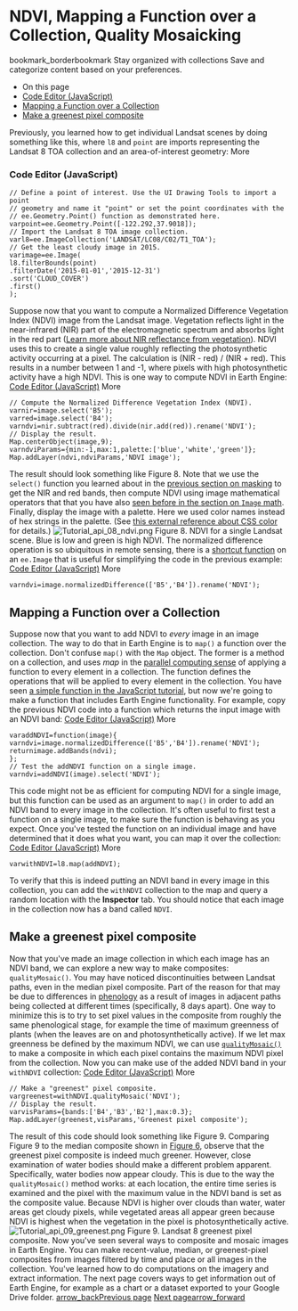  
#  NDVI, Mapping a Function over a Collection, Quality Mosaicking 
bookmark_borderbookmark Stay organized with collections  Save and categorize content based on your preferences. 
  * On this page
  * [Code Editor (JavaScript)](https://developers.google.com/earth-engine/tutorials/tutorial_api_06#code-editor-javascript)
  * [Mapping a Function over a Collection](https://developers.google.com/earth-engine/tutorials/tutorial_api_06#mapping-a-function-over-a-collection)
  * [Make a greenest pixel composite](https://developers.google.com/earth-engine/tutorials/tutorial_api_06#make-a-greenest-pixel-composite)


Previously, you learned how to get individual Landsat scenes by doing something like this, where `l8` and `point` are imports representing the Landsat 8 TOA collection and an area-of-interest geometry: 
More
### Code Editor (JavaScript)
```
// Define a point of interest. Use the UI Drawing Tools to import a point
// geometry and name it "point" or set the point coordinates with the
// ee.Geometry.Point() function as demonstrated here.
varpoint=ee.Geometry.Point([-122.292,37.9018]);
// Import the Landsat 8 TOA image collection.
varl8=ee.ImageCollection('LANDSAT/LC08/C02/T1_TOA');
// Get the least cloudy image in 2015.
varimage=ee.Image(
l8.filterBounds(point)
.filterDate('2015-01-01','2015-12-31')
.sort('CLOUD_COVER')
.first()
);
```

Suppose now that you want to compute a Normalized Difference Vegetation Index (NDVI) image from the Landsat image. Vegetation reflects light in the near-infrared (NIR) part of the electromagnetic spectrum and absorbs light in the red part ([Learn more about NIR reflectance from vegetation](https://science.nasa.gov/ems/08_nearinfraredwaves)). NDVI uses this to create a single value roughly reflecting the photosynthetic activity occurring at a pixel. The calculation is (NIR - red) / (NIR + red). This results in a number between 1 and -1, where pixels with high photosynthetic activity have a high NDVI. This is one way to compute NDVI in Earth Engine:
[Code Editor (JavaScript)](https://developers.google.com/earth-engine/tutorials/tutorial_api_06#code-editor-javascript-sample) More
```
// Compute the Normalized Difference Vegetation Index (NDVI).
varnir=image.select('B5');
varred=image.select('B4');
varndvi=nir.subtract(red).divide(nir.add(red)).rename('NDVI');
// Display the result.
Map.centerObject(image,9);
varndviParams={min:-1,max:1,palette:['blue','white','green']};
Map.addLayer(ndvi,ndviParams,'NDVI image');
```

The result should look something like Figure 8. Note that we use the `select()` function you learned about in the [previous section on masking](https://developers.google.com/earth-engine/tutorials/tutorial_api_05#masking) to get the NIR and red bands, then compute NDVI using image mathematical operators that that you have also [seen before in the section on `Image` math](https://developers.google.com/earth-engine/tutorials/tutorial_api_03#image-math). Finally, display the image with a palette. Here we used color names instead of hex strings in the palette. (See [this external reference about CSS color](https://developer.mozilla.org/en-US/docs/Web/CSS/color_value) for details.)
![Tutorial_api_08_ndvi.png](https://developers.google.com/static/earth-engine/images/Tutorial_api_08_ndvi.png) Figure 8. NDVI for a single Landsat scene. Blue is low and green is high NDVI. 
The normalized difference operation is so ubiquitous in remote sensing, there is a [shortcut function](https://developers.google.com/earth-engine/apidocs/ee-image-normalizeddifference) on an `ee.Image` that is useful for simplifying the code in the previous example:
[Code Editor (JavaScript)](https://developers.google.com/earth-engine/tutorials/tutorial_api_06#code-editor-javascript-sample) More
```
varndvi=image.normalizedDifference(['B5','B4']).rename('NDVI');
```

## Mapping a Function over a Collection
Suppose now that you want to add NDVI to _every_ image in an image collection. The way to do that in Earth Engine is to `map()` a function over the collection. Don't confuse `map()` with the `Map` object. The former is a method on a collection, and uses _map_ in the [parallel computing sense](https://en.wikipedia.org/wiki/Map_\(parallel_pattern\)) of applying a function to every element in a collection. The function defines the operations that will be applied to every element in the collection. You have seen [a simple function in the JavaScript tutorial](https://developers.google.com/earth-engine/tutorials/tutorial_js_01#functions), but now we're going to make a function that includes Earth Engine functionality. For example, copy the previous NDVI code into a function which returns the input image with an NDVI band: 
[Code Editor (JavaScript)](https://developers.google.com/earth-engine/tutorials/tutorial_api_06#code-editor-javascript-sample) More
```
varaddNDVI=function(image){
varndvi=image.normalizedDifference(['B5','B4']).rename('NDVI');
returnimage.addBands(ndvi);
};
// Test the addNDVI function on a single image.
varndvi=addNDVI(image).select('NDVI');
```

This code might not be as efficient for computing NDVI for a single image, but this function can be used as an argument to `map()` in order to add an NDVI band to every image in the collection. It's often useful to first test a function on a single image, to make sure the function is behaving as you expect. Once you've tested the function on an individual image and have determined that it does what you want, you can map it over the collection:
[Code Editor (JavaScript)](https://developers.google.com/earth-engine/tutorials/tutorial_api_06#code-editor-javascript-sample) More
```
varwithNDVI=l8.map(addNDVI);
```

To verify that this is indeed putting an NDVI band in every image in this collection, you can add the `withNDVI` collection to the map and query a random location with the **Inspector** tab. You should notice that each image in the collection now has a band called `NDVI`.
## Make a greenest pixel composite
Now that you've made an image collection in which each image has an NDVI band, we can explore a new way to make composites: `qualityMosaic()`. You may have noticed discontinuities between Landsat paths, even in the median pixel composite. Part of the reason for that may be due to differences in [phenology](https://en.wikipedia.org/wiki/Phenology) as a result of images in adjacent paths being collected at different times (specifically, 8 days apart). One way to minimize this is to try to set pixel values in the composite from roughly the same phenological stage, for example the time of maximum greenness of plants (when the leaves are on and photosynthetically active). If we let max greenness be defined by the maximum NDVI, we can use [`qualityMosaic()`](https://developers.google.com/earth-engine/apidocs/ee-imagecollection-qualitymosaic) to make a composite in which each pixel contains the maximum NDVI pixel from the collection. Now you can make use of the added NDVI band in your `withNDVI` collection:
[Code Editor (JavaScript)](https://developers.google.com/earth-engine/tutorials/tutorial_api_06#code-editor-javascript-sample) More
```
// Make a "greenest" pixel composite.
vargreenest=withNDVI.qualityMosaic('NDVI');
// Display the result.
varvisParams={bands:['B4','B3','B2'],max:0.3};
Map.addLayer(greenest,visParams,'Greenest pixel composite');
```

The result of this code should look something like Figure 9. Comparing Figure 9 to the median composite shown in [Figure 6](https://developers.google.com/earth-engine/tutorials/tutorial_api_05#compositing-with-reducers), observe that the greenest pixel composite is indeed much greener. However, close examination of water bodies should make a different problem apparent. Specifically, water bodies now appear cloudy. This is due to the way the `qualityMosaic()` method works: at each location, the entire time series is examined and the pixel with the maximum value in the NDVI band is set as the composite value. Because NDVI is higher over clouds than water, water areas get cloudy pixels, while vegetated areas all appear green because NDVI is highest when the vegetation in the pixel is photosynthetically active.
![Tutorial_api_09_greenest.png](https://developers.google.com/static/earth-engine/images/Tutorial_api_09_greenest.png) Figure 9. Landsat 8 greenest pixel composite. 
Now you've seen several ways to composite and mosaic images in Earth Engine. You can make recent-value, median, or greenest-pixel composites from images filtered by time and place or all images in the collection. You've learned how to do computations on the imagery and extract information. The next page covers ways to get information out of Earth Engine, for example as a chart or a dataset exported to your Google Drive folder.
[ arrow_backPrevious page](https://developers.google.com/earth-engine/tutorials/tutorial_api_05) [ Next pagearrow_forward](https://developers.google.com/earth-engine/tutorials/tutorial_api_07)
